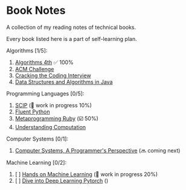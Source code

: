 # Book Notes

A collection of my reading notes of technical books.

Every book listed here is a part of self-learning plan.

Algorithms [1/5]:

1. [Algorithms 4th](algorithms-4th) :white_check_mark: 100%
2. [ACM Challenge](acm-challenge)
3. [Cracking the Coding Interview](cracking-the-coding-interview)
4. [Data Structures and Algorithms in Java](data-structures-and-algorithms-in-java)

Programming Languages [0/5]:

1. [SCIP](./sicp) (:construction: work in progress 10%)
2. [Fluent Python](./fluent-python)
3. [Metaprogramming Ruby](https://github.com/alfmunny/notes-metaprogramming-ruby) (:ballot_box_with_check: 50%)
4. [Understanding Computation](./Understanding-Computation)

Computer Systems [0/1]:

1. [Computer Systems, A Programmer's Perspective](./computer-systems) (:soon: coming next)

Machine Learning [0/2]:

1. [ ] [Hands on Machine Learning](https://github.com/alfmunny/Hands-On-Machine-Learning/) (:construction: work in progress 20%)
2. [ ] [Dive into Deep Learning Pytorch](https://github.com/alfmunny/DiveIntoDLPyTorch/) ()
